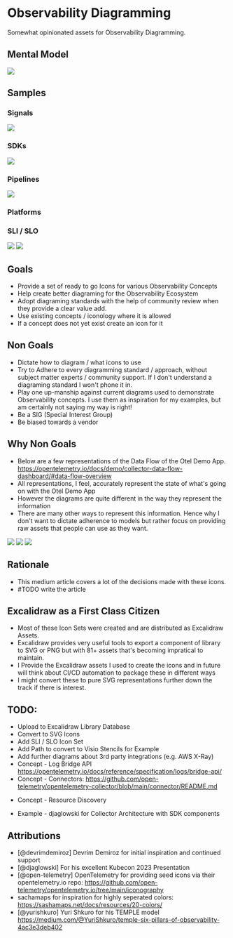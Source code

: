 # Observability Diagramming

Somewhat opinionated assets for Observability Diagramming. 

## Mental Model

<img src="./assets/ENDtoEND.png">

## Samples

### Signals

<img src="./assets/TEMPLE.png">

### SDKs

<img src="./assets/otel_sdk_dark.png">

### Pipelines

<img src="./assets/OTEL_COLLECTOR.PNG">

### Platforms

### SLI / SLO

<img src="./assets/SLI.PNG">
<img src="./assets/SLO.PNG">

## Goals

* Provide a set of ready to go Icons for various Observability Concepts
* Help create better diagraming for the Observability Ecosystem
* Adopt diagraming standards with the help of community review when they provide a clear value add.
* Use existing concepts / iconology where it is allowed
* If a concept does not yet exist create an icon for it

## Non Goals

* Dictate how to diagram / what icons to use
* Try to Adhere to every diagramming standard / approach, without subject matter experts / community support. If I don't understand a diagraming standard I won't phone it in. 
* Play one up-manship against current diagrams used to demonstrate Observability concepts. I use them as inspiration for my examples, but am certainly not saying my way is right!
* Be a SIG (Special Interest Group)
* Be biased towards a vendor

## Why Non Goals

* Below are a few representations of the Data Flow of the Otel Demo App. https://opentelemetry.io/docs/demo/collector-data-flow-dashboard/#data-flow-overview 
* All representations, I feel, accurately represent the state of what's going on with the Otel Demo App
* However the diagrams are quite different in the way they represent the information
* There are many other ways to represent this information. Hence why I don't want to dictate adherence to models but rather focus on providing raw assets that people can use as they want. 

<img src="./assets/Option1.png">
<img src="./assets/Option2.png">
<img src="./assets/option3.png">

## Rationale

* This medium article covers a lot of the decisions made with these icons. 
* #TODO write the article

## Excalidraw as a First Class Citizen

* Most of these Icon Sets were created and are distributed as Excalidraw Assets. 
* Excalidraw provides very useful tools to export a component of library to SVG or PNG but with 81+ assets that's becoming impratical to maintain. 
* I Provide the Excalidraw assets I used to create the icons and in future will think about CI/CD automation to package these in different ways
* I might convert these to pure SVG representations further down the track if there is interest. 

## TODO:

* Upload to Excalidraw Library Database
* Convert to SVG Icons
* Add SLI / SLO Icon Set
* Add Path to convert to Visio Stencils for Example
* Add further diagrams about 3rd party integrations (e.g. AWS X-Ray)
* Concept - Log Bridge API https://opentelemetry.io/docs/reference/specification/logs/bridge-api/
* Concept - Connectors: https://github.com/open-telemetry/opentelemetry-collector/blob/main/connector/README.md
- Concept - Resource Discovery
* Example - djaglowski for Collector Architecture with SDK components

## Attributions 

* [@devrimdemiroz] Devrim Demiroz for initial inspiration and continued support
* [@djaglowski] For his excellent Kubecon 2023 Presentation
* [@open-telemetry] OpenTelemetry for providing seed icons via their opentelemetry.io repo: https://github.com/open-telemetry/opentelemetry.io/tree/main/iconography
* sachamaps for inspiration for highly seperated colors: https://sashamaps.net/docs/resources/20-colors/
* [@yurishkuro] Yuri Shkuro for his TEMPLE model https://medium.com/@YuriShkuro/temple-six-pillars-of-observability-4ac3e3deb402



